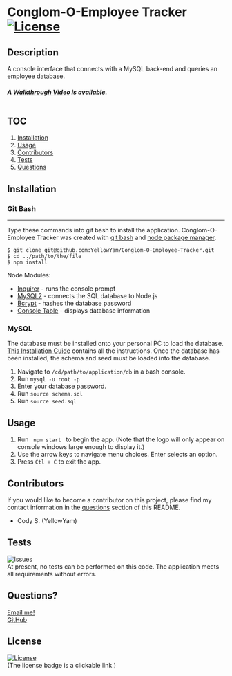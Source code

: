 # Conglom-O-Employee Tracker [![License](https://img.shields.io/badge/License-MIT-yellow.svg)](https://opensource.org/licenses/MIT)
  
  ## Description
  A console interface that connects with a MySQL back-end and queries an employee database.

  ##### A [Walkthrough Video]() is available. <br><br>

  ## TOC
  1. [Installation](#installation)   
  2. [Usage](#usage)                 
  3. [Contributors](#contributors)
  4. [Tests](#tests)
  5. [Questions](#questions)

  ## Installation

  ### Git Bash
  ***
  Type these commands into git bash to install the application. Conglom-O-Employee Tracker was created with
  [git bash](https://git-scm.com/) and [node package manager](https://nodejs.org/en/).

  ```
  $ git clone git@github.com:YellowYam/Conglom-O-Employee-Tracker.git
  $ cd ../path/to/the/file
  $ npm install
  ``` 

  
  Node Modules:
  + [Inquirer](https://www.npmjs.com/package/inquirer) - runs the console prompt
  + [MySQL2](https://www.npmjs.com/package/mysql2) - connects the SQL database to Node.js
  + [Bcrypt](https://www.npmjs.com/package/bcrypt) - hashes the database password
  + [Console Table](https://www.npmjs.com/package/console.table) - displays database information
  
  ### MySQL

  The database must be installed onto your personal PC to load the database. [This Installation Guide](https://coding-boot-camp.github.io/full-stack/mysql/mysql-installation-guide) contains all the instructions. Once the database has been installed, the schema and seed must be loaded into the database.

  1. Navigate to <code>/cd/path/to/application/db</code> in a bash console.
  2. Run <code>mysql -u root -p</code>
  3. Enter your database password.
  4. Run <code>source schema.sql</code>
  5. Run <code>source seed.sql</code>

## Usage
1. Run <code> npm start </code> to begin the app. (Note that the logo will only appear on console windows large enough to display it.)
2. Use the arrow keys to navigate menu choices. Enter selects an option.
3. Press <code>Ctl + C</code> to exit the app.

  ## Contributors
  If you would like to become a contributor on this project, please find my contact information in the [questions](#questions)
  section of this README.

  * Cody S. (YellowYam)

  ## Tests
  ![Issues](https://img.shields.io/github/issues/YellowYam/Conglom-O-Employee-Tracker?style=plastic)<br>
  At present, no tests can be performed on this code. The application meets all requirements without errors.

  ## Questions?
  <a href = "mailto:cody.scoles@gmail.com"> Email me! </a> <br>
  <a href = "https://www.github.com/YellowYam"> GitHub </a>

  ## License 

  [![License](https://img.shields.io/badge/License-MIT-yellow.svg)](https://opensource.org/licenses/MIT)<br>
  (The license badge is a clickable link.)

